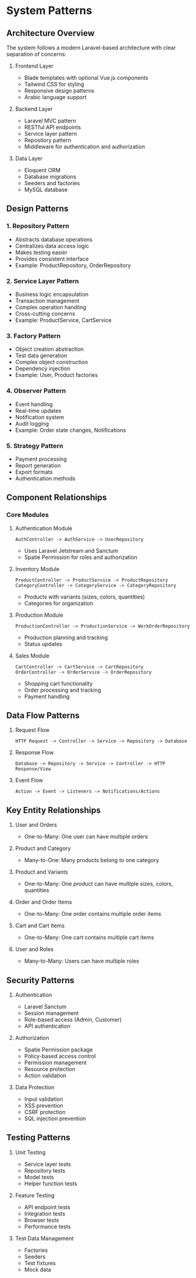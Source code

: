 # System Patterns

## Architecture Overview
The system follows a modern Laravel-based architecture with clear separation of concerns:

1. Frontend Layer
   - Blade templates with optional Vue.js components
   - Tailwind CSS for styling
   - Responsive design patterns
   - Arabic language support

2. Backend Layer
   - Laravel MVC pattern
   - RESTful API endpoints
   - Service layer pattern
   - Repository pattern
   - Middleware for authentication and authorization

3. Data Layer
   - Eloquent ORM
   - Database migrations
   - Seeders and factories
   - MySQL database

## Design Patterns

### 1. Repository Pattern
- Abstracts database operations
- Centralizes data access logic
- Makes testing easier
- Provides consistent interface
- Example: ProductRepository, OrderRepository

### 2. Service Layer Pattern
- Business logic encapsulation
- Transaction management
- Complex operation handling
- Cross-cutting concerns
- Example: ProductService, CartService

### 3. Factory Pattern
- Object creation abstraction
- Test data generation
- Complex object construction
- Dependency injection
- Example: User, Product factories

### 4. Observer Pattern
- Event handling
- Real-time updates
- Notification system
- Audit logging
- Example: Order state changes, Notifications

### 5. Strategy Pattern
- Payment processing
- Report generation
- Export formats
- Authentication methods

## Component Relationships

### Core Modules
1. Authentication Module
   ```
   AuthController -> AuthService -> UserRepository
   ```
   - Uses Laravel Jetstream and Sanctum
   - Spatie Permission for roles and authorization

2. Inventory Module
   ```
   ProductController -> ProductService -> ProductRepository
   CategoryController -> CategoryService -> CategoryRepository
   ```
   - Products with variants (sizes, colors, quantities)
   - Categories for organization

3. Production Module
   ```
   ProductionController -> ProductionService -> WorkOrderRepository
   ```
   - Production planning and tracking
   - Status updates

4. Sales Module
   ```
   CartController -> CartService -> CartRepository
   OrderController -> OrderService -> OrderRepository
   ```
   - Shopping cart functionality
   - Order processing and tracking
   - Payment handling

## Data Flow Patterns
1. Request Flow
   ```
   HTTP Request -> Controller -> Service -> Repository -> Database
   ```

2. Response Flow
   ```
   Database -> Repository -> Service -> Controller -> HTTP Response/View
   ```

3. Event Flow
   ```
   Action -> Event -> Listeners -> Notifications/Actions
   ```

## Key Entity Relationships
1. User and Orders
   - One-to-Many: One user can have multiple orders

2. Product and Category
   - Many-to-One: Many products belong to one category

3. Product and Variants
   - One-to-Many: One product can have multiple sizes, colors, quantities

4. Order and Order Items
   - One-to-Many: One order contains multiple order items

5. Cart and Cart Items
   - One-to-Many: One cart contains multiple cart items

6. User and Roles
   - Many-to-Many: Users can have multiple roles

## Security Patterns
1. Authentication
   - Laravel Sanctum
   - Session management
   - Role-based access (Admin, Customer)
   - API authentication

2. Authorization
   - Spatie Permission package
   - Policy-based access control
   - Permission management
   - Resource protection
   - Action validation

3. Data Protection
   - Input validation
   - XSS prevention
   - CSRF protection
   - SQL injection prevention

## Testing Patterns
1. Unit Testing
   - Service layer tests
   - Repository tests
   - Model tests
   - Helper function tests

2. Feature Testing
   - API endpoint tests
   - Integration tests
   - Browser tests
   - Performance tests

3. Test Data Management
   - Factories
   - Seeders
   - Test fixtures
   - Mock data 
